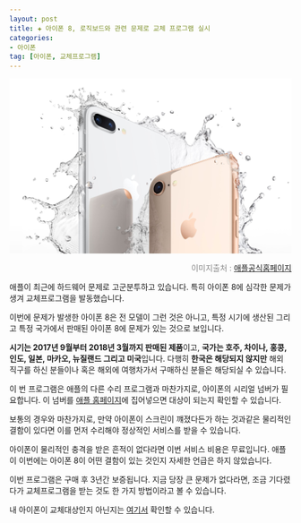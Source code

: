 ```yaml
---  
layout: post  
title: ✚ 아이폰 8, 로직보드와 관련 문제로 교체 프로그램 실시
categories:
- 아이폰 
tag: [아이폰, 교체프로그램]
---  
```

<div class="markdown-image">
<img src="/assets/article_images/2018-09-01-iphone8-replacement-service/1.jpg" alt="" align="middle"/><p style="text-align:right;  color:#878787"> 이미지출처 : <a href="https://developer.apple.com/homekit/"> 애플공식홈페이지 </a></p> </div>
<p class="drop-korean">
애플이 최근에 하드웨어 문제로 고군분투하고 있습니다. 특히 아이폰 8에 심각한 문제가 생겨 교체프로그램을 발동했습니다.
</p>

이번에 문제가 발생한 아이폰 8은 전 모델이 그런 것은 아니고, 특정 시기에 생산된 그리고 특정 국가에서 판매된 아이폰 8에 문제가 있는 것으로 보입니다. 

**시기는 2017년 9월부터 2018년 3월까지 판매된 제품**이고, **국가는 호주, 차이나, 홍콩, 인도, 일본, 마카오, 뉴질랜드 그리고 미국**입니다. 다행히 **한국은 해당되지 않지만** 해외 직구를 하신 분들이나 혹은 해외에 여행차가서 구매하신 분들은 해당되실 수 있습니다.

이 번 프로그램은 애플의 다른 수리 프로그램과 마찬가지로, 아이폰의 시리얼 넘버가 필요합니다. 이 넘버를 [애플 홈페이지](https://www.apple.com/support/iphone-8-logic-board-replacement-program/)에 집어넣으면 대상이 되는지 확인할 수 있습니다.

보통의 경우와 마찬가지로, 만약 아이폰이 스크린이 꺠졌다든가 하는 것과같은 물리적인 결함이 있다면 이를 먼저 수리해야 정상적인 서비스를 받을 수 있습니다.

아이폰이 물리적인 충격을 받은 흔적이 없다라면 이번 서비스 비용은 무료입니다. 애플이 이번에는 아이폰 8이 어떤 결함이 있는 것인지 자세한 언급은 하지 않았습니다. 

이번 프로그램은 구매 후 3년간 보증됩니다. 지금 당장 큰 문제가 없다라면, 조금 기다렸다가 교체프로그램을 받는 것도 한 가지 방법이라고 볼 수 있습니다.

내 아이폰이 교체대상인지 아닌지는 [여기서](https://www.apple.com/support/iphone-8-logic-board-replacement-program/) 확인할 수 있습니다.